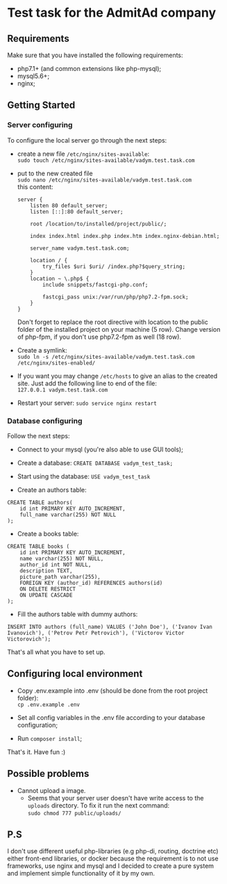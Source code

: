 # Test task for the AdmitAd company

## Requirements

Make sure that you have installed the following requirements:
- php7.1+ (and common extensions like php-mysql);
- mysql5.6+;
- nginx;

## Getting Started
### Server configuring
To configure the local server go through the next steps:
- create a new file `/etc/nginx/sites-available`:  
`sudo touch /etc/nginx/sites-available/vadym.test.task.com`
 - put to the new created file  
`sudo nano /etc/nginx/sites-available/vadym.test.task.com`  
    this content:
 
    ```
    server {
        listen 80 default_server;
        listen [::]:80 default_server;
    
        root /location/to/installed/project/public/;
    
        index index.html index.php index.htm index.nginx-debian.html;
    
        server_name vadym.test.task.com;
    
        location / {
            try_files $uri $uri/ /index.php?$query_string;
        }
        location ~ \.php$ {
            include snippets/fastcgi-php.conf;
        
            fastcgi_pass unix:/var/run/php/php7.2-fpm.sock;
        }
    }
    ```
    Don't forget to replace the root directive with location to the public folder of the installed project on your machine (5 row).
    Change version of php-fpm, if you don't use php7.2-fpm as well (18 row).

- Create a symlink:  
`sudo ln -s /etc/nginx/sites-available/vadym.test.task.com /etc/nginx/sites-enabled/`

- If you want you may change `/etc/hosts` to give an alias to the created site. Just add the following line to end of the file:  
`127.0.0.1 vadym.test.task.com`

- Restart your server:
`sudo service nginx restart`

### Database configuring

Follow the next steps:
- Connect to your mysql (you're also able to use GUI tools);

- Create a database:
`CREATE DATABASE vadym_test_task;`

- Start using the database:
`USE vadym_test_task`

- Create an authors table:  
```
CREATE TABLE authors(
    id int PRIMARY KEY AUTO_INCREMENT,
    full_name varchar(255) NOT NULL
);
```

- Create a books table:  
```
CREATE TABLE books (
    id int PRIMARY KEY AUTO_INCREMENT,
    name varchar(255) NOT NULL,
    author_id int NOT NULL,
    description TEXT,
    picture_path varchar(255),
    FOREIGN KEY (author_id) REFERENCES authors(id)
    ON DELETE RESTRICT
    ON UPDATE CASCADE
);
``` 

- Fill the authors table with dummy authors:
```
INSERT INTO authors (full_name) VALUES ('John Doe'), ('Ivanov Ivan Ivanovich'), ('Petrov Petr Petrovich'), ('Victorov Victor Victorovich');
```

That's all what you have to set up.

## Configuring local environment

- Copy .env.example into .env (should be done from the root project folder):  
`cp .env.example .env`

- Set all config variables in the .env file according to your database configuration;

- Run `composer install`;

That's it. Have fun :)

## Possible problems

- Cannot upload a image.
    - Seems that your server user doesn't have write access to the `uploads` directory. To fix it run the next command:  
    `sudo chmod 777 public/uploads/`
    
## P.S

I don't use different useful php-libraries (e.g php-di, routing, doctrine etc) either front-end libraries,
or docker because the requirement is to not use frameworks, use nginx and mysql and I decided to create a pure system and implement 
simple functionality of it by my own.
